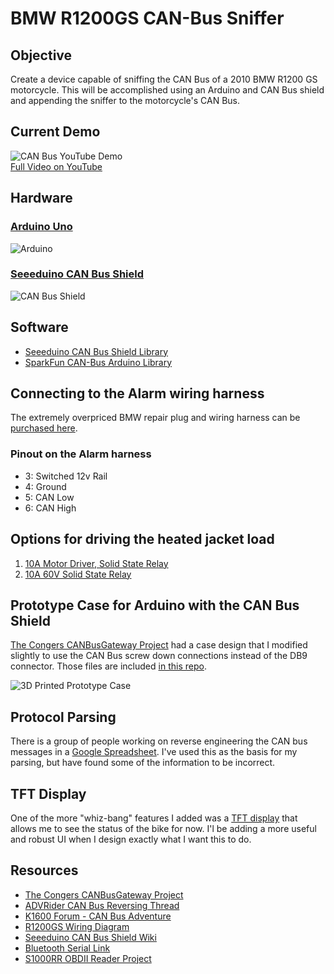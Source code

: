 # BMW R1200GS CAN-Bus Sniffer

## Objective
Create a device capable of sniffing the CAN Bus of a 2010 BMW R1200 GS motorcycle. This will be accomplished using an Arduino and CAN Bus shield and appending the sniffer to the motorcycle's CAN Bus.

## Current Demo
![CAN Bus YouTube Demo](http://j.gifs.com/8235g5.gif)<br>
[Full Video on YouTube](https://youtu.be/-c5wJQV1saM)

## Hardware
### [Arduino Uno](https://www.arduino.cc/en/Main/ArduinoBoardUno)<br>
![Arduino](http://www.arduino.cc/en/uploads/Main/ArduinoUno_R3_Front_450px.jpg)
### [Seeeduino CAN Bus Shield](http://www.seeedstudio.com/wiki/CAN-BUS_Shield_V1.2)<br>
![CAN Bus Shield](http://www.seeedstudio.com/wiki/images/thumb/b/b0/CAN-BUS_Shield_V1.2.jpg/400px-CAN-BUS_Shield_V1.2.jpg)

## Software
- [Seeeduino CAN Bus Shield Library](https://github.com/Seeed-Studio/CAN_BUS_Shield)
- [SparkFun CAN-Bus Arduino Library](https://github.com/sparkfun/SparkFun_CAN-Bus_Arduino_Library)

## Connecting to the Alarm wiring harness
The extremely overpriced BMW repair plug and wiring harness can be [purchased here](https://www.maxbmwmotorcycles.com/fiche/PartsSearch.aspx?&searchtype=partnumber&parts=83300413581).

### Pinout on the Alarm harness
- 3: Switched 12v Rail
- 4: Ground
- 5: CAN Low
- 6: CAN High

## Options for driving the heated jacket load
1. [10A Motor Driver, Solid State Relay](https://www.dimensionengineering.com/products/syren10)
1. [10A 60V Solid State Relay](http://www.allelectronics.com/make-a-store/item/srly-610/10a-60vdc-solid-state-relay/1.html)

## Prototype Case for Arduino with the CAN Bus Shield
[The Congers CANBusGateway Project](http://development.thecongers.org/home/canbusgateway) had a case design that I modified slightly to use the CAN Bus screw down connections instead of the DB9 connector. Those files are included [in this repo](Mechanicals/).

![3D Printed Prototype Case](http://i.imgur.com/rbw4ONJ.jpg)

## Protocol Parsing
There is a group of people working on reverse engineering the CAN bus messages
in a [Google Spreadsheet](https://docs.google.com/spreadsheets/d/1tUrOES5fQZa92Robr6uP8v2dzQDq9ohHjUiTU3isqdc/edit#gid=0). I've used this as the basis for my parsing, but have
found some of the information to be incorrect.

## TFT Display
One of the more "whiz-bang" features I added was a [TFT display](https://learn.adafruit.com/1-8-tft-display/breakout-assembly) that allows me to see the status of the bike for now.
I'l be adding a more useful and robust UI when I design exactly what I want this to do.

## Resources
- [The Congers CANBusGateway Project](http://development.thecongers.org/home/canbusgateway)
- [ADVRider CAN Bus Reversing Thread](http://advrider.com/index.php?threads/1200gs-canbus-reversing.1063196/)
- [K1600 Forum - CAN Bus Adventure](http://www.k1600forum.com/forum/bmw-k1600-maintenance-do-yourself/3440-canbus-adventure-begins-2.html)
- [R1200GS Wiring Diagram](http://www.r1200gs.info/R1200GS-WD2.pdf)
- [Seeeduino CAN Bus Shield Wiki](http://www.seeedstudio.com/wiki/CAN-BUS_Shield_V1.2)
- [Bluetooth Serial Link](https://www.adafruit.com/products/1588)
- [S1000RR OBDII Reader Project](http://www.s1000rrforum.com/forum/s1000rr-hp4-do-yourself/19954-diy-obd2-s100rr-extended-display-gauges-obd2-code-reader.html)
